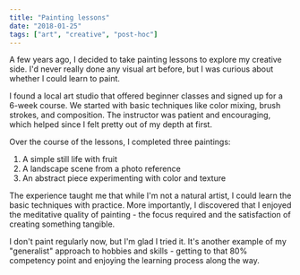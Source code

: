 ```yaml
---
title: "Painting lessons"
date: "2018-01-25"
tags: ["art", "creative", "post-hoc"]
---
```


A few years ago, I decided to take painting lessons to explore my creative side. I'd never really done any visual art before, but I was curious about whether I could learn to paint.

I found a local art studio that offered beginner classes and signed up for a 6-week course. We started with basic techniques like color mixing, brush strokes, and composition. The instructor was patient and encouraging, which helped since I felt pretty out of my depth at first.

Over the course of the lessons, I completed three paintings:
1. A simple still life with fruit
2. A landscape scene from a photo reference
3. An abstract piece experimenting with color and texture

The experience taught me that while I'm not a natural artist, I could learn the basic techniques with practice. More importantly, I discovered that I enjoyed the meditative quality of painting - the focus required and the satisfaction of creating something tangible.

I don't paint regularly now, but I'm glad I tried it. It's another example of my "generalist" approach to hobbies and skills - getting to that 80% competency point and enjoying the learning process along the way.
